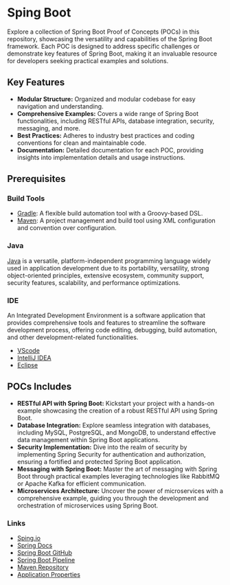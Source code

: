 # Sping Boot
Explore a collection of Spring Boot Proof of Concepts (POCs) in this repository, showcasing the versatility and capabilities of the Spring Boot framework. Each POC is designed to address specific challenges or demonstrate key features of Spring Boot, making it an invaluable resource for developers seeking practical examples and solutions.

## Key Features
* **Modular Structure:** Organized and modular codebase for easy navigation and understanding.
* **Comprehensive Examples:** Covers a wide range of Spring Boot functionalities, including RESTful APIs, database integration, security, messaging, and more.
* **Best Practices:** Adheres to industry best practices and coding conventions for clean and maintainable code.
* **Documentation:** Detailed documentation for each POC, providing insights into implementation details and usage instructions.

## Prerequisites
### Build Tools
* [Gradle](https://gradle.org): A flexible build automation tool with a Groovy-based DSL.
* [Maven](https://maven.apache.org): A project management and build tool using XML configuration and convention over configuration.

### Java
[Java](https://www.java.com) is a versatile, platform-independent programming language widely used in application development due to its portability, versatility, strong object-oriented principles, extensive ecosystem, community support, security features, scalability, and performance optimizations.

### IDE
An Integrated Development Environment is a software application that provides comprehensive tools and features to streamline the software development process, offering code editing, debugging, build automation, and other development-related functionalities.
* [VScode](https://code.visualstudio.com)
* [IntelliJ IDEA](https://www.jetbrains.com/idea)
* [Eclipse](https://www.eclipse.org/ide/)

## POCs Includes
* **RESTful API with Spring Boot:** Kickstart your project with a hands-on example showcasing the creation of a robust RESTful API using Spring Boot.
* **Database Integration:** Explore seamless integration with databases, including MySQL, PostgreSQL, and MongoDB, to understand effective data management within Spring Boot applications.
* **Security Implementation:** Dive into the realm of security by implementing Spring Security for authentication and authorization, ensuring a fortified and protected Spring Boot application.
* **Messaging with Spring Boot:** Master the art of messaging with Spring Boot through practical examples leveraging technologies like RabbitMQ or Apache Kafka for efficient communication.
* **Microservices Architecture:** Uncover the power of microservices with a comprehensive example, guiding you through the development and orchestration of microservices using Spring Boot.

### Links
* [Sping.io](https://spring.io/projects/spring-boot)
* [Spring Docs](https://spring.io/projects/spring-boot#learn)
* [Spring Boot GitHub](https://github.com/spring-projects/spring-boot)
* [Spring Boot Pipeline](https://ci.spring.io/teams/spring-boot/pipelines/spring-boot-3.3.x?groups=Build)
* [Maven Repository](https://mvnrepository.com/)
* [Application Properties](https://docs.spring.io/spring-boot/docs/current/reference/html/application-properties.html)
  
